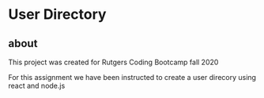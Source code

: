 # User Directory

## about
This project was created for Rutgers Coding Bootcamp fall 2020

For this assignment we have been instructed to create a user direcory using react and node.js